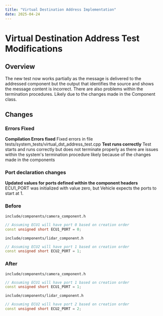 ```yaml
---
title: "Virtual Destination Address Implementation"
date: 2025-04-24
---
```


# Virtual Destination Address Test Modifications

## Overview
The new test now works partially as the message is delivered to the addressed component but the output that identifies the source and shows the message content is incorrect.
There are also problems within the termination procedures. Likely due to the changes made in the Component class.

## Changes

### Errors Fixed
**Compilation Errors fixed** Fixed errors in file tests/system_tests/virtual_dst_address_test.cpp
**Test runs correctly** Test starts and runs correctly but does not terminate properly as there are issues within the system's termination procedure likely because of the changes made in the components

### Port declaration changes
**Updated values for ports defined within the component headers** ECU1_PORT was initialized with value zero, but Vehicle expects the ports to start at 1.

### Before
`include/components/camera_component.h`
```cpp
// Assuming ECU1 will have port 0 based on creation order
const unsigned short ECU1_PORT = 0;
```
`include/components/lidar_component.h`
```cpp
// Assuming ECU2 will have port 1 based on creation order
const unsigned short ECU2_PORT = 1;
```
### After
`include/components/camera_component.h`
```cpp
// Assuming ECU1 will have port 1 based on creation order
const unsigned short ECU1_PORT = 1;
```
`include/components/lidar_component.h`
```cpp
// Assuming ECU2 will have port 2 based on creation order
const unsigned short ECU2_PORT = 2;
```